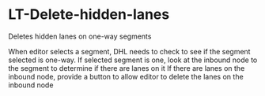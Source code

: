 # LT-Delete-hidden-lanes
Deletes hidden lanes on one-way segments

When editor selects a segment, DHL needs to check to see if the segment selected is one-way.
If selected segment is one, look at the inbound node to the segment to determine if there are lanes on it
If there are lanes on the inbound node, provide a button to allow editor to delete the lanes on the inbound node
